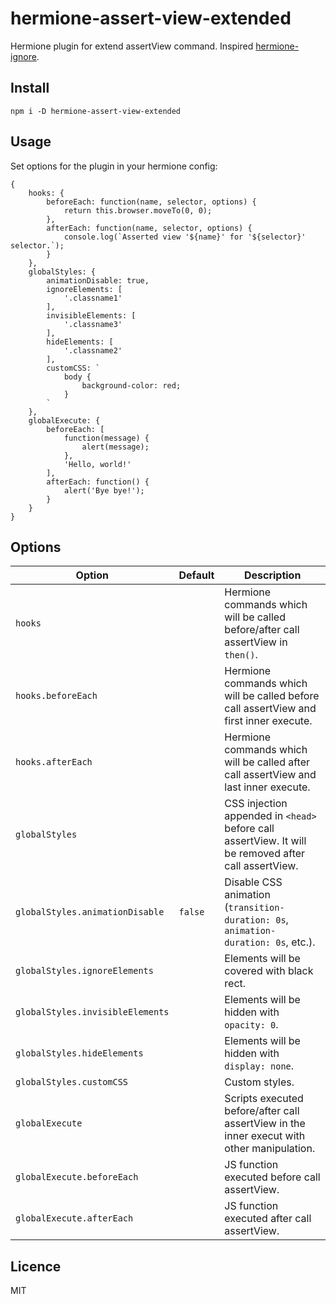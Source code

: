 # hermione-assert-view-extended

Hermione plugin for extend assertView command. Inspired [hermione-ignore](https://github.com/deemidroll/hermione-ignore).

## Install

```
npm i -D hermione-assert-view-extended
```

## Usage

Set options for the plugin in your hermione config:
```
{
    hooks: {
        beforeEach: function(name, selector, options) {
            return this.browser.moveTo(0, 0);
        },
        afterEach: function(name, selector, options) {
            console.log(`Asserted view '${name}' for '${selector}' selector.`);
        }
    },
    globalStyles: {
        animationDisable: true,
        ignoreElements: [
            '.classname1'
        ],
        invisibleElements: [
            '.classname3'
        ],
        hideElements: [
            '.classname2'
        ],
        customCSS: `
            body {
                background-color: red;
            }
        `
    },
    globalExecute: {
        beforeEach: [
            function(message) {
                alert(message);
            },
            'Hello, world!'
        ],
        afterEach: function() {
            alert('Bye bye!');
        }
    }
}
```

## Options

| Option | Default | Description |
| --- | --- | --- |
| `hooks` | | Hermione commands which will be called before/after call assertView in `then()`. |
| `hooks.beforeEach` | | Hermione commands which will be called before call assertView and first inner execute. |
| `hooks.afterEach` | | Hermione commands which will be called after call assertView and last inner execute. |
| `globalStyles` | | CSS injection appended in `<head>` before call assertView. It will be removed after call assertView. |
| `globalStyles.animationDisable` | `false` | Disable CSS animation (`transition-duration: 0s`, `animation-duration: 0s`, etc.). |
| `globalStyles.ignoreElements` | | Elements will be covered with black rect. |
| `globalStyles.invisibleElements` | | Elements will be hidden with `opacity: 0`. |
| `globalStyles.hideElements` | | Elements will be hidden with `display: none`. |
| `globalStyles.customCSS` | | Custom styles. |
| `globalExecute` | | Scripts executed before/after call assertView in the inner execut with other manipulation. |
| `globalExecute.beforeEach` | | JS function executed before call assertView. |
| `globalExecute.afterEach` | | JS function executed after call assertView. |

## Licence

MIT
